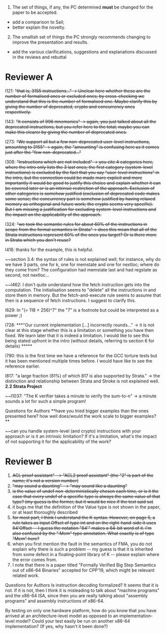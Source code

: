 1. The set of things, if any, the PC determined **must** be changed for the
paper to be accepted.

- add a comparison to Sail;
- better explain the novelty.

2. The smallish set of things the PC strongly recommends changing to
improve the presentation and results.

- add the various clarifications, suggestions and explanations
  discussed in the reviews and rebuttal

Reviewer A
==========
l121: ~~"that is, 3155 instructions..." -> Unclear here whether these are the number of formalised ones or excluded ones; by cross-checking we understand that this is the number of formalised one. Maybe clarify this by giving the number of deprecated, crypto and concurrency ones respectively.~~

l143: ~~"It consists of 996 mnemonics" -> again, you just talked about all the deprecated instructions, but you refer here to the total; maybe you can make this clearer by giving the number of deprecated ones.~~

l273: ~~"We support all but a few non-deprecated user-level instructions, amounting to 3155" -> again, the "amounting" is confusing here as it comes just after the "few non-deprecated..."~~

l308: ~~"Instructions which are not included" -> you cite 4 categories here, where the intro only lists the 3 last ones; the first category (system-level instructions) is excluded by the fact that you say "user-level instructions" in the intro, but the connection could be made more explicit and more importantly it would be good to justify this choice and explain whether it can be covered later or is an intrinsic restriction of the approach. Exclusion of other categories is somehow justified (exclusion of deprecated code makes some sense; the concurrency part is somehow justified by having relaxed memory as orthogonal and future work; the crypto seems very specific). But I am missing a justification for excluding system-level instructions and the impact on the applicability of the approach.~~

l324: ~~"we took the semantic rules for about 60% of the instructions in scope from the formal semantics in Strata"-> does this mean that all of the Strata instructions represent 60% of the ones you target? Or is there more in Strata which you don't reuse?~~

l416: thanks for the example, this is helpful.

~~section 3.4: the syntax of rules is not explained well; for instance, why do we have 3 parts, one for k, one for memstate and one for nextloc; where do they come from? The configuration had memstate last and had regstate as second, not nextloc...

~~l462: I don't quite understand how the fetch instruction gets into the computation. The initialisation seems to "delete" all the instructions in <k> and store them in memory. But the fetch-and-execute rule seems to assume that then <k> is a sequence of fetch instructions. I suggest to clarify this.

l629: In "(= 118 × 256)^7" the "7" is a footnote but could be interpreted as a power ;)

l728: ***"Our current implementation [...] incorrectly rounds..." -> it is not clear at this stage whether this is a limitation or something you have then fixed. We learn later that it is indeed a limitation. I would like to see this being stated upfront in the intro (without details, referring to section 6 for details) *****

l790: this is the first time we have a reference for the GCC torture tests but it has been mentioned multiple times before. I would have like to see the reference earlier.

l817: "a large fraction (81%) of which 817 is also supported by Strata." -> the distinction and relationship between Strata and Stroke is not explained well. **2.2 Strata Project**

~~l1037: "The K verifier takes a minute to verify the sum-to-n" -> a minute sounds a lot for such a simple program!

Questions for Authors
**have you tried bigger examples than the ones presented here? how well does/would the work scale to bigger examples? **

~~can you handle system-level (and crypto) instructions with your approach or is it an intrinsic limitation? If it's a limitation, what's the impact of not supporting it for the applicability of the work?


Reviewer B
=========
1. ~~ACL proof assistant" --> "ACL2 proof assistant" (the "2" is part of the name; it's not a version number)~~
2. ~~"may sound a daunting" --> "may sound like a daunting"~~
3. ~~is the value of undef non-deterministically chosen each time, or is it the case that every undef of a specific type is always the same value of that type? (my guess is the former, but it would be nice if the text said so)~~
4. it bugs me that the definition of the Value type is not shown in the paper, or at least thoroughly described
5. ~~for most part, I think I understand the K syntax. However, on page 5, a rule takes as input Offset of type int and on the right-hand-side it uses 64'Offset -- I guess the notation "64'" makes a 64-bit word of it. I'm also confused by the ":Mem" type annotation. What exactly is of type "Mem" here?~~
6. when you first mention the fault in the semantics of FMA, you do not explain why there is such a problem -- my guess is that it is inherited from some defect in a floating-point library of K -- please explain where the error comes from.
7. I note that there is a paper titled "Formally Verified Big Step Semantics out of x86-64 Binaries" accepted for CPP'19, which might be relevant related work.

Questions for Authors
Is instruction decoding formalized? It seems that it is not. If it is not, then I think it is misleading to talk about "machine programs" and the x86-64 ISA, since then you are really talking about "assembly programs" and assembly instructions of x86-64.

By testing on only one hardware platform, how do you know that you have arrived at an architecture-level model as opposed to an implementation-level model? Could your test easily be run on another x86-64 implementation? (If yes, why hasn't it been done?)

